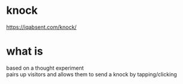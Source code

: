 # knock
https://iqabsent.com/knock/

# what is
based on a thought experiment  
pairs up visitors and allows them to send a knock by tapping/clicking

